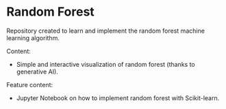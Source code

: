 # Random Forest
Repository created to learn and implement the random forest machine learning algorithm.

Content:
- Simple and interactive visualization of random forest (thanks to generative AI).

Feature content:
- Jupyter Notebook on how to implement random forest with Scikit-learn.
